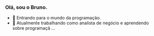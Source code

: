 ### Olá, sou o Bruno.

- 🔭 Entrando para o mundo da programação.
- 🌱 Atualmente trabalhando como analista de negócio e aprendendo sobre programaçã ...

